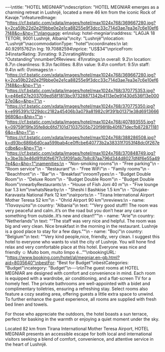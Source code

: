 ---\ntitle: "HOTEL MEGNIAR"\ndescription: "HOTEL MEGNIAR emerges as a charming retreat in Lushnjë, located a mere 46 km from the iconic Rock of Kavaje."\nfeaturedImage: "https://cf.bstatic.com/xdata/images/hotel/max1024x768/369667280.jpg?k=2ca59b22d2e2f9bbe0e2e1ca88255e9f3dcc33c714d3ae7ea3e7c6e10ef67f48&o=&hp=1"\nlanguage: en\nslug: hotel-megniar\naddress: "LAGJA 18 TETORI, 9001 Lushnjë, Albania"\ncity: "Lushnjë"\nlocation: "Lushnjë"\naccommodationType: "hotel"\ncoordinates:\n  lat: 40.92915762\n  lng: 19.70882594\nprice: "US$34"\npriceFrom: 34\nstarRating: 3\nrating: 9.2\nratingWords: "Outstanding"\nnumberOfReviews: 41\nratings:\n  overall: 9.2\n  location: 8.7\n  cleanliness: 9.3\n  facilities: 8.8\n  value: 9.4\n  comfort: 9.5\n  staff: 9.4\n  wifi: 0\nimages:\n  - "https://cf.bstatic.com/xdata/images/hotel/max1024x768/369667280.jpg?k=2ca59b22d2e2f9bbe0e2e1ca88255e9f3dcc33c714d3ae7ea3e7c6e10ef67f48&o=&hp=1"\n  - "https://cf.bstatic.com/xdata/images/hotel/max1024x768/370775353.jpg?k=e46e627e203709ed58f1813bc97328871342b4113e0e91430d536f13e00027e0&o=&hp=1"\n  - "https://cf.bstatic.com/xdata/images/hotel/max1024x768/370775350.jpg?k=e995391c1229dcc2182a45406b3a079a81982c9f391b01371e38d69136669680&o=&hp=1"\n  - "https://cf.bstatic.com/xdata/images/hotel/max1024x768/407893555.jpg?k=09759f19fe35fe8dc6fd7101d71037505b720f98f8b40f871decfb8728711816&o=&hp=1"\n  - "https://cf.bstatic.com/xdata/images/hotel/max1024x768/388286508.jpg?k=d93bc686b6d0caa599bab4ce0ffcbe640773b2a38331f7053f48dc0f267ecdbe&o=&hp=1"\n  - "https://cf.bstatic.com/xdata/images/hotel/max1024x768/370848749.jpg?k=3be3b3e46d91fd0fe67f7c5f091adc7b8c87aa796d344d8027df4f6e55a497e4&o=&hp=1"\namenities:\n  - "Non-smoking rooms"\n  - "Free parking"\n  - "Room service"\n  - "Restaurant"\n  - "Free WiFi"\n  - "Family rooms"\n  - "Beachfront"\n  - "Bar"\n  - "Breakfast"\nroomTypes:\n  - "Budget Double Room"\n  - "Deluxe Room"\n  - "Budget Double Room"\n  - "Budget Double Room"\nnearbyRestaurants:\n  - "House of Fish Joni 40 m"\n  - "Five lounge bar 1.3 km"\nwhatsNearby:\n  - "Sheshi I Bashkise 1.5 km"\n  - "Divjake-Karavasta National Park 12 km"\nairports:\n  - "Tirana International Airport Mother Teresa 52 km"\n  - "Ohrid Airport 90 km"\nreviews:\n  - name: "Παναγιώτα"\n    country: "Albania"\n    text: "“Very good stuff!! The room was very peaceful and calm..it’s on the road but you don’t hear any cars or something from outside..It’s new and clean!!”"\n  - name: "Arie"\n    country: "Netherlands"\n    text: "“The staff was very nice and helpful. The room was big and very clean. Nice breakfast in the morning in the restaurant. Lushnje is a good place to stay for a few days.”"\n  - name: "Boçi"\n    country: "Belgium"\n    text: "“Very kind people,nice, friendly, very clean.
I suggest this hotel to everyone who wants to visit the city of Lushnje.
You will hone find relax and very comfortable place at this hotel.
Everyone was nice and friendly ☺️
Muito bom, muito limpo é...”"\nbookingURL: "https://www.booking.com/hotel/al/megniar.en-gb.html?aid=8035640"\nbestFor: "Best for Budget"\nbestCategories: "Budget"\ncategory: "Budget"\n---\n\nThe guest rooms at HOTEL MEGNIAR are designed with comfort and convenience in mind. Each room is equipped with a wardrobe, air conditioning, and a flat-screen TV for a homely feel. The private bathrooms are well-appointed with a bidet and complimentary toiletries, ensuring a refreshing stay. Select rooms also feature a cozy seating area, offering guests a little extra space to unwind. To further enhance the guest experience, all rooms are supplied with fresh bed linen and towels.

For those who appreciate the outdoors, the hotel boasts a sun terrace, perfect for basking in the warmth or enjoying a quiet moment under the sky. 

Located 82 km from Tirana International Mother Teresa Airport, HOTEL MEGNIAR presents an accessible escape for both local and international visitors seeking a blend of comfort, convenience, and attentive service in the heart of Lushnjë.
